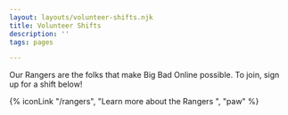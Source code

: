 ```yaml
---
layout: layouts/volunteer-shifts.njk
title: Volunteer Shifts
description: ''
tags: pages

---
```

Our Rangers are the folks that make Big Bad Online possible. To join, sign up for a shift below!

{% iconLink "/rangers", "Learn more about the Rangers ", "paw" %}